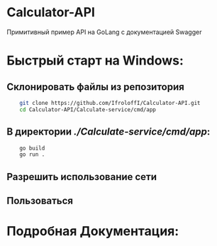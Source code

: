 # Calculator-API
Примитивный пример API на GoLang с документацией Swagger

# Быстрый старт на Windows:
## Склонировать файлы из репозитория
```bash
    git clone https://github.com/IfroloffI/Calculator-API.git
    cd Calculator-API/Calculate-service/cmd/app
```
## В директории _*./Calculate-service/cmd/app*_:
```bash
    go build
    go run .
```
## Разрешить использование сети
## Пользоваться
# Подробная Документация:
